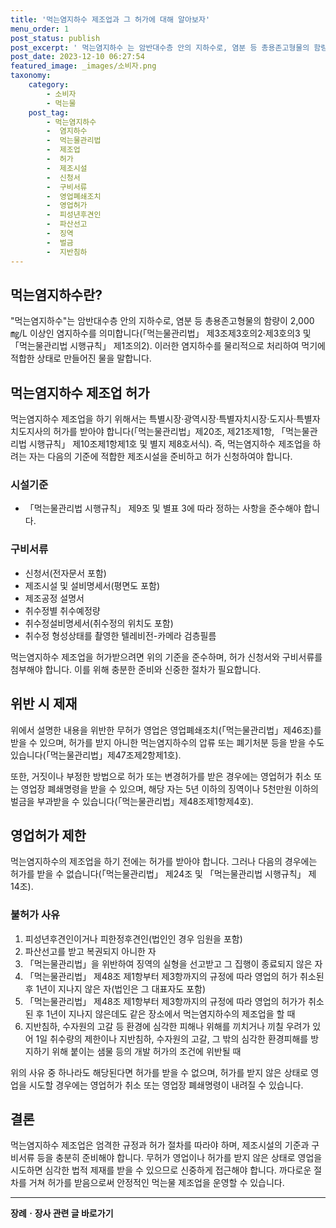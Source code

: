 ```yaml
---
title: '먹는염지하수 제조업과 그 허가에 대해 알아보자'
menu_order: 1
post_status: publish
post_excerpt: ' 먹는염지하수 는 암반대수층 안의 지하수로, 염분 등 총용존고형물의 함량이 2,000  L 이상인 염지하수를 의미합니다  먹는물관리법  제3조제3호의2 제3호의3 및  먹는물관리법 시행규칙  제1조의2 . 이러한 염지하수를 물리적으로 처리하여 먹기에 적합한 상태로 만들어진 물을 말합니다.'
post_date: 2023-12-10 06:27:54
featured_image: _images/소비자.png
taxonomy:
    category:
        - 소비자
        - 먹는물
    post_tag:
        - 먹는염지하수
        -  염지하수
        -  먹는물관리법
        -  제조업
        -  허가
        -  제조시설
        -  신청서
        -  구비서류
        -  영업폐쇄조치
        -  영업허가
        -  피성년후견인
        -  파산선고
        -  징역
        -  벌금
        -  지반침하
---
```



## 먹는염지하수란?
"먹는염지하수"는 암반대수층 안의 지하수로, 염분 등 총용존고형물의 함량이 2,000㎎/L 이상인 염지하수를 의미합니다(「먹는물관리법」 제3조제3호의2·제3호의3 및 「먹는물관리법 시행규칙」 제1조의2). 이러한 염지하수를 물리적으로 처리하여 먹기에 적합한 상태로 만들어진 물을 말합니다.

## 먹는염지하수 제조업 허가
먹는염지하수 제조업을 하기 위해서는 특별시장·광역시장·특별자치시장·도지사·특별자치도지사의 허가를 받아야 합니다(「먹는물관리법」제20조, 제21조제1항, 「먹는물관리법 시행규칙」 제10조제1항제1호 및 별지 제8호서식). 즉, 먹는염지하수 제조업을 하려는 자는 다음의 기준에 적합한 제조시설을 준비하고 허가 신청하여야 합니다.

### 시설기준
- 「먹는물관리법 시행규칙」 제9조 및 별표 3에 따라 정하는 사항을 준수해야 합니다.

### 구비서류
- 신청서(전자문서 포함)
- 제조시설 및 설비명세서(평면도 포함)
- 제조공정 설명서
- 취수정별 취수예정량
- 취수정설비명세서(취수정의 위치도 포함)
- 취수정 형성상태를 촬영한 텔레비전-카메라 검층필름

먹는염지하수 제조업을 허가받으려면 위의 기준을 준수하며, 허가 신청서와 구비서류를 첨부해야 합니다. 이를 위해 충분한 준비와 신중한 절차가 필요합니다.

## 위반 시 제재
위에서 설명한 내용을 위반한 무허가 영업은 영업폐쇄조치(「먹는물관리법」제46조)를 받을 수 있으며, 허가를 받지 아니한 먹는염지하수의 압류 또는 폐기처분 등을 받을 수도 있습니다(「먹는물관리법」제47조제2항제1호).

또한, 거짓이나 부정한 방법으로 허가 또는 변경허가를 받은 경우에는 영업허가 취소 또는 영업장 폐쇄명령을 받을 수 있으며, 해당 자는 5년 이하의 징역이나 5천만원 이하의 벌금을 부과받을 수 있습니다(「먹는물관리법」제48조제1항제4호).

## 영업허가 제한
먹는염지하수의 제조업을 하기 전에는 허가를 받아야 합니다. 그러나 다음의 경우에는 허가를 받을 수 없습니다(「먹는물관리법」 제24조 및 「먹는물관리법 시행규칙」 제14조).

### 불허가 사유
1. 피성년후견인이거나 피한정후견인(법인인 경우 임원을 포함)
2. 파산선고를 받고 복권되지 아니한 자
3. 「먹는물관리법」을 위반하여 징역의 실형을 선고받고 그 집행이 종료되지 않은 자
4. 「먹는물관리법」 제48조 제1항부터 제3항까지의 규정에 따라 영업의 허가 취소된 후 1년이 지나지 않은 자(법인은 그 대표자도 포함)
5. 「먹는물관리법」 제48조 제1항부터 제3항까지의 규정에 따라 영업의 허가가 취소된 후 1년이 지나지 않은데도 같은 장소에서 먹는염지하수의 제조업을 할 때
6. 지반침하, 수자원의 고갈 등 환경에 심각한 피해나 위해를 끼치거나 끼칠 우려가 있어 1일 취수량의 제한이나 지반침하, 수자원의 고갈, 그 밖의 심각한 환경피해를 방지하기 위해 붙이는 샘물 등의 개발 허가의 조건에 위반될 때

위의 사유 중 하나라도 해당된다면 허가를 받을 수 없으며, 허가를 받지 않은 상태로 영업을 시도할 경우에는 영업허가 취소 또는 영업장 폐쇄명령이 내려질 수 있습니다.

## 결론
먹는염지하수 제조업은 엄격한 규정과 허가 절차를 따라야 하며, 제조시설의 기준과 구비서류 등을 충분히 준비해야 합니다. 무허가 영업이나 허가를 받지 않은 상태로 영업을 시도하면 심각한 법적 제재를 받을 수 있으므로 신중하게 접근해야 합니다. 까다로운 절차를 거쳐 허가를 받음으로써 안정적인 먹는물 제조업을 운영할 수 있습니다.
<!-- wp:separator -->
<hr class="wp-block-separator has-alpha-channel-opacity"/>
<!-- /wp:separator -->

<!-- wp:group {"backgroundColor":"base","layout":{"type":"constrained"}} -->
<div class="wp-block-group has-base-background-color has-background"><!-- wp:paragraph {"align":"center","fontSize":"medium"} -->
<p class="has-text-align-center has-large-font-size"><strong>장례ㆍ장사 관련 글 바로가기</strong></p>
<!-- /wp:paragraph -->


<!-- wp:latest-posts
{"categories":[{"id":1553,"count":19,"description":"","link":"https://uknowlaw.com/category/%ec%9e%a5%eb%a1%80%e3%86%8d%ec%9e%a5%ec%82%ac/","name":"장례ㆍ장사","slug":"장례ㆍ장사","taxonomy":"category","parent":0,"meta":[],"_links":{"self":[{"href":"https://uknowlaw.com/wp-json/wp/v2/categories/1553"}],"collection":[{"href":"https://uknowlaw.com/wp-json/wp/v2/categories"}],"about":[{"href":"https://uknowlaw.com/wp-json/wp/v2/taxonomies/category"}],"wp:post_type":[{"href":"https://uknowlaw.com/wp-json/wp/v2/posts?categories=1553"}],"curies":[{"name":"wp","href":"https://api.w.org/{rel}","templated":true}]}}],"postsToShow":100,"excerptLength":28,"postLayout":"grid","columns":2,"featuredImageAlign":"left","featuredImageSizeSlug":"large","fontSize":"small"} /--></div>
<!-- /wp:group -->